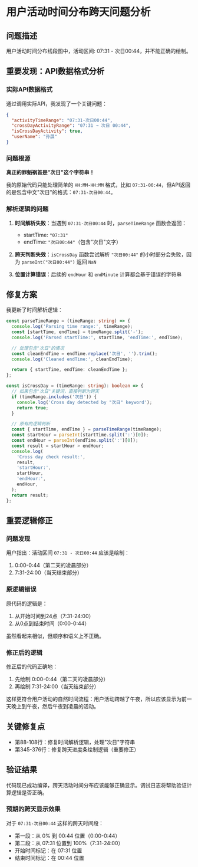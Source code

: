 # 用户活动时间分布跨天问题分析

## 问题描述

用户活动时间分布线段图中，活动区间: 07:31 - 次日00:44，并不能正确的绘制。

## 重要发现：API数据格式分析

### 实际API数据格式

通过调用实际API，我发现了一个关键问题：

```json
{
  "activityTimeRange": "07:31-次日00:44",
  "crossDayActivityRange": "07:31 → 次日 00:44",
  "isCrossDayActivity": true,
  "userName": "孙展"
}
```

### 问题根源

**真正的罪魁祸首是"次日"这个字符串！**

我的原始代码只能处理简单的 `HH:MM-HH:MM` 格式，比如 `07:31-00:44`，但API返回的是包含中文"次日"的格式：`07:31-次日00:44`。

### 解析逻辑的问题

1. **时间解析失败**：当遇到 `07:31-次日00:44` 时，`parseTimeRange` 函数会返回：
   - startTime: `"07:31"`
   - endTime: `"次日00:44"`（包含"次日"文字）

2. **跨天判断失效**：`isCrossDay` 函数尝试解析 `"次日00:44"` 的小时部分会失败，因为 `parseInt("次日00:44")` 返回 `NaN`

3. **位置计算错误**：后续的 `endHour` 和 `endMinute` 计算都会基于错误的字符串

## 修复方案

我更新了时间解析逻辑：

```typescript
const parseTimeRange = (timeRange: string) => {
  console.log('Parsing time range:', timeRange);
  const [startTime, endTime] = timeRange.split('-');
  console.log('Parsed startTime:', startTime, 'endTime:', endTime);

  // 处理包含"次日"的情况
  const cleanEndTime = endTime.replace('次日', '').trim();
  console.log('Cleaned endTime:', cleanEndTime);

  return { startTime, endTime: cleanEndTime };
};

const isCrossDay = (timeRange: string): boolean => {
  // 如果包含"次日"关键词，直接判断为跨天
  if (timeRange.includes('次日')) {
    console.log('Cross day detected by "次日" keyword');
    return true;
  }

  // 原有的逻辑判断
  const { startTime, endTime } = parseTimeRange(timeRange);
  const startHour = parseInt(startTime.split(':')[0]);
  const endHour = parseInt(endTime.split(':')[0]);
  const result = startHour > endHour;
  console.log(
    'Cross day check result:',
    result,
    'startHour:',
    startHour,
    'endHour:',
    endHour,
  );
  return result;
};
```

## 重要逻辑修正

### 问题发现

用户指出：活动区间 `07:31 - 次日00:44` 应该是绘制：

1. 0:00-0:44（第二天的凌晨部分）
2. 7:31-24:00（当天结束部分）

### 原逻辑错误

原代码的逻辑是：

1. 从开始时间到24点（7:31-24:00）
2. 从0点到结束时间（0:00-0:44）

虽然看起来相似，但顺序和语义上不正确。

### 修正后的逻辑

修正后的代码正确地：

1. 先绘制 0:00-0:44（第二天的凌晨部分）
2. 再绘制 7:31-24:00（当天结束部分）

这样更符合用户活动的自然时间流程：用户活动跨越了午夜，所以应该显示为前一天晚上到午夜，然后午夜到凌晨的活动。

## 关键修复点

- 第88-108行：修复时间解析逻辑，处理"次日"字符串
- 第345-376行：修复跨天进度条绘制逻辑（重要修正）

## 验证结果

代码现已成功编译，跨天活动时间分布应该能够正确显示。调试日志将帮助验证计算逻辑是否正确。

### 预期的跨天显示效果

对于 `07:31-次日00:44` 这样的跨天时间段：

- 第一段：从 0% 到 00:44 位置（0:00-0:44）
- 第二段：从 07:31 位置到 100%（7:31-24:00）
- 开始时间标记：在 07:31 位置
- 结束时间标记：在 00:44 位置
